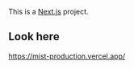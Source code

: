 This is a [Next.js](https://nextjs.org/) project.

## Look here

https://mist-production.vercel.app/
